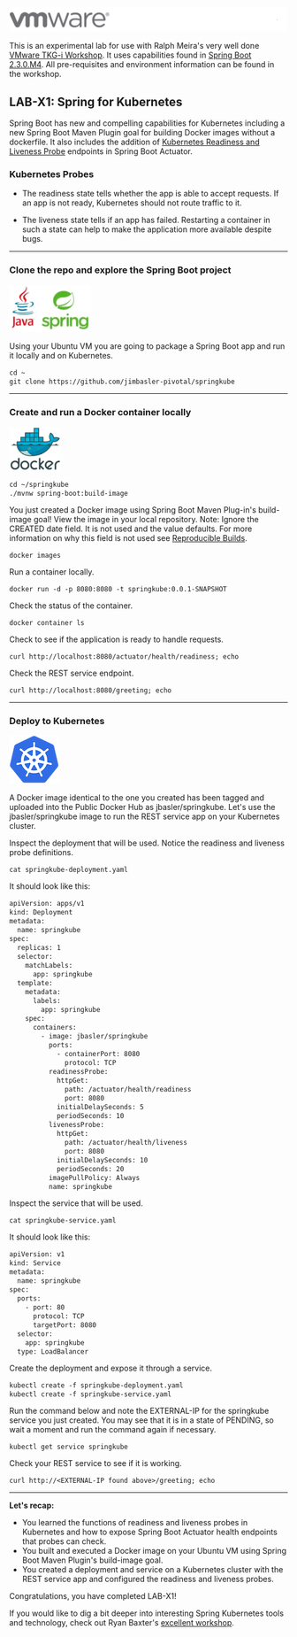 ![](./images/vmware-logo.png)

This is an experimental lab for use with Ralph Meira's very well done 
[VMware TKG-i Workshop](https://github.com/rm511130/Tanzu-Workshop-TKG-i). It uses capabilities found in [Spring Boot 
2.3.0.M4](https://spring.io/blog/2020/04/03/spring-boot-2-3-0-m4-available-now). All pre-requisites and environment 
information can be found in the workshop.

## LAB-X1: Spring for Kubernetes

Spring Boot has new and compelling capabilities for Kubernetes including 
a new Spring Boot Maven Plugin goal for building Docker images without a dockerfile. It also includes the addition of
[Kubernetes Readiness and Liveness Probe](https://kubernetes.io/docs/tasks/configure-pod-container/configure-liveness-readiness-startup-probes/)
endpoints in Spring Boot Actuator.

### Kubernetes Probes
- The readiness state tells whether the app is able to accept requests. If an app is not ready, Kubernetes should not 
route traffic to it.

- The liveness state tells if an app has failed. Restarting a container in such a state can help to make the 
application more available despite bugs.

---

### Clone the repo and explore the Spring Boot project

![](./images/java-spring-tiny.png)

Using your Ubuntu VM you are going to package a Spring Boot app and run it locally and on Kubernetes.
```
cd ~ 
git clone https://github.com/jimbasler-pivotal/springkube  
```

---

### Create and run a Docker container locally

![](./images/docker-tiny.png)

```
cd ~/springkube
./mvnw spring-boot:build-image
```

You just created a Docker image using Spring Boot Maven Plug-in's build-image goal! View the image in your 
local repository. Note: Ignore the CREATED date field. It is not used and the value defaults. For more information on 
why this field is not used see [Reproducible Builds](https://reproducible-builds.org/docs/timestamps/).
```
docker images
```

Run a container locally.
```
docker run -d -p 8080:8080 -t springkube:0.0.1-SNAPSHOT 
```

Check the status of the container.
```
docker container ls
```

Check to see if the application is ready to handle requests.
```
curl http://localhost:8080/actuator/health/readiness; echo
```

Check the REST service endpoint.
```
curl http://localhost:8080/greeting; echo
```

---

### Deploy to Kubernetes

![](./images/k8s.png)

A Docker image identical to the one you created has been tagged and uploaded into the Public Docker Hub as 
jbasler/springkube. Let's use the jbasler/springkube image to run the REST service app on your Kubernetes cluster.

Inspect the deployment that will be used. Notice the readiness and liveness probe definitions.
```
cat springkube-deployment.yaml
```

It should look like this:
```
apiVersion: apps/v1
kind: Deployment
metadata:
  name: springkube
spec:
  replicas: 1
  selector:
    matchLabels:
      app: springkube
  template:
    metadata:
      labels:
        app: springkube
    spec:
      containers:
        - image: jbasler/springkube
          ports:
            - containerPort: 8080
              protocol: TCP
          readinessProbe:
            httpGet:
              path: /actuator/health/readiness
              port: 8080
            initialDelaySeconds: 5
            periodSeconds: 10
          livenessProbe:
            httpGet:
              path: /actuator/health/liveness
              port: 8080
            initialDelaySeconds: 10
            periodSeconds: 20
          imagePullPolicy: Always
          name: springkube
```

Inspect the service that will be used.
```
cat springkube-service.yaml
```

It should look like this:
```
apiVersion: v1
kind: Service
metadata:
  name: springkube
spec:
  ports:
    - port: 80
      protocol: TCP
      targetPort: 8080
  selector:
    app: springkube
  type: LoadBalancer
```

Create the deployment and expose it through a service.
```
kubectl create -f springkube-deployment.yaml
kubectl create -f springkube-service.yaml
```

Run the command below and note the EXTERNAL-IP for the springkube service you just created. You may see that it is in a 
state of PENDING, so wait a moment and run the command again if necessary.
```
kubectl get service springkube
```

Check your REST service to see if it is working.
```
curl http://<EXTERNAL-IP found above>/greeting; echo
```

---

**Let's recap:** 

- You learned the functions of readiness and liveness probes in Kubernetes and how to expose Spring Boot Actuator 
health endpoints that probes can check.
- You built and executed a Docker image on your Ubuntu VM using Spring Boot Maven Plugin's build-image goal.
- You created a deployment and service on a Kubernetes cluster with the REST service app and configured the readiness 
and liveness probes.

Congratulations, you have completed LAB-X1!

If you would like to dig a bit deeper into interesting Spring Kubernetes tools and technology, check out Ryan Baxter's 
[excellent workshop](https://hackmd.io/@ryanjbaxter/spring-on-k8s-workshop).